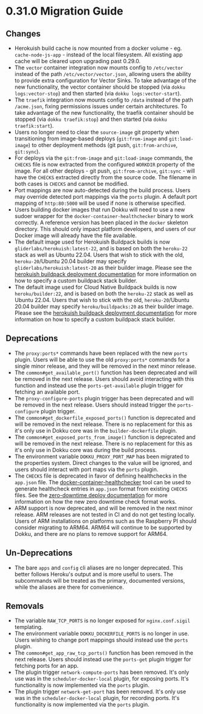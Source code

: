 # 0.31.0 Migration Guide

## Changes

- Herokuish build cache is now mounted from a docker volume - eg. `cache-node-js-app` - instead of the local filesystem. All existing app cache will be cleared upon upgrading past 0.29.0.
- The `vector` container integration now mounts config to `/etc/vector` instead of the path `/etc/vector/vector.json`, allowing users the ability to provide extra configuration for Vector Sinks. To take advantage of the new functionality, the vector container should be stopped (via `dokku logs:vector-stop`) and then started (via `dokku logs:vector-start`).
- The `traefik` integration now mounts config to `/data` instead of the path `/acme.json`, fixing permissions issues under certain architectures. To take advantage of the new functionality, the traefik container should be stopped (via `dokku traefik:stop`) and then started (via `dokku traefik:start`).
- Users no longer need to clear the `source-image` git property when transitioning from image-based deploys (`git:from-image` and `git:load-image`) to other deployment methods (git push, `git:from-archive`, `git:sync`).
- For deploys via the `git:from-image` and `git:load-image` commands, the `CHECKS` file is now extracted from the configured `WORKDIR` property of the image. For all other deploys - git push, `git:from-archive`, `git:sync` - will have the `CHECKS` extracted directly from the source code. The filename in both cases is `CHECKS` and cannot be modified.
- Port mappings are now auto-detected during the build process. Users may override detected port mappings via the `ports` plugin. A default port mapping of `http:80:5000` will be used if none is otherwise specified.
- Users building docker images that run Dokku will need to use a new sudoer wrapper for the `docker-container-healthchecker` binary to work correctly. A reference version has been placed in the `docker` skeleton directory. This should only impact platform developers, and users of our Docker image will already have the file available.
- The default image used for Herokuish Buildpack builds is now `gliderlabs/herokuish:latest-22`, and is based on both the `heroku-22` stack as well as Ubuntu 22.04. Users that wish to stick with the old, `heroku-20`/Ubuntu 20.04 builder may specify `gliderlabs/herokuish:latest-20` as their builder image. Please see the [herokuish buildpack deployment documentation](/docs/deployment/builders/herokuish-buildpacks.md#customizing-the-buildpack-stack-builder) for more information on how to specify a custom buildpack stack builder.
- The default image used for Cloud Native Buildpack builds is now `heroku/builder:22`, and is based on both the `heroku-22` stack as well as Ubuntu 22.04. Users that wish to stick with the old, `heroku-20`/Ubuntu 20.04 builder may specify `heroku/buildpacks:20` as their builder image. Please see the [herokuish buildpack deployment documentation](/docs/deployment/builders/herokuish-buildpacks.md#customizing-the-buildpack-stack-builder) for more information on how to specify a custom buildpack stack builder.

## Deprecations

- The `proxy:ports*` commands have been replaced with the new `ports` plugin. Users will be able to use the old `proxy:ports*` commands for a single minor release, and they will be removed in the next minor release.
- The `common#get_available_port()` function has been deprecated and will be removed in the next release. Users should avoid interacting with this function and instead use the `ports-get-available` plugin trigger for fetching an available port.
- The `proxy-configure-ports` plugin trigger has been deprecated and will be removed in the next release. Users should instead trigger the `ports-configure` plugin trigger.
- The `common#get_dockerfile_exposed_ports()` function is deprecated and will be removed in the next release. There is no replacement for this as it's only use in Dokku core was in the `builder-dockerfile` plugin.
- The `common#get_exposed_ports_from_image()` function is deprecated and will be removed in the next release. There is no replacement for this as it's only use in Dokku core was during the build process.
- The environment variable `DOKKU_PROXY_PORT_MAP` has been migrated to the properties system. Direct changes to the value will be ignored, and users should interact with port maps via the `ports` plugin.
- The `CHECKS` file is deprecated in favor of defining healthchecks in the `app.json` file. The [docker-container-healthchecker](https://github.com/dokku/docker-container-healthchecker) tool can be used to generate healthcheck entries in `app.json` format from existing `CHECKS` files. See the [zero-downtime deploy documentation](/docs/deployment/zero-downtime-deploys.md) for more information on how the new zero downtime check format works.
- ARM support is now deprecated, and will be removed in the next minor release. ARM releases are not tested in CI and do not get testing locally. Users of ARM installations on platforms such as the Raspberry PI should consider migrating to ARM64. ARM64 will continue to be supported by Dokku, and there are no plans to remove support for ARM64.

## Un-Deprecations

- The bare `apps` and `config` cli aliases are no longer deprecated. This better follows Heroku's output and is more useful to users. The subcommands will be treated as the primary, documented versions, while the aliases are there for convenience.

## Removals

- The variable `RAW_TCP_PORTS` is no longer exposed for `nginx.conf.sigil` templating.
- The environment variable `DOKKU_DOCKERFILE_PORTS` is no longer in use. Users wishing to change port mappings should instead use the `ports` plugin.
- The `common#get_app_raw_tcp_ports()` function has been removed in the next release. Users should instead use the `ports-get` plugin trigger for fetching ports for an app.
- The plugin trigger `network-compute-ports` has been removed. It's only use was in the `scheduler-docker-local` plugin, for exposing ports. It's functionality is now implemented via the `ports` plugin.
- The plugin trigger `network-get-port` has been removed. It's only use was in the `scheduler-docker-local` plugin, for recording ports. It's functionality is now implemented via the `ports` plugin.
